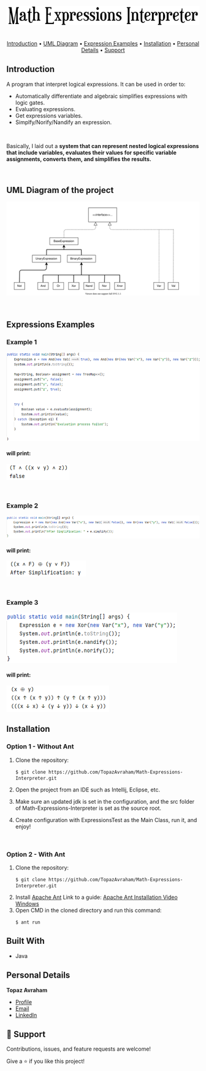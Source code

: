 <h4 align="center">

![](Images/1.png)

</h4>

<p align="center">
<br />
  <a href="#Introduction">Introduction</a> •
  <a href="#UML">UML Diagram</a> •
  <a href="#Expression Examples">Expression Examples</a> •
  <a href="#Installation">Installation</a> •
  <a href="#Personal Details">Personal Details</a> •
  <a href="#Support">Support</a> 

</p>

## Introduction

<p align="left">

A program that interpret logical expressions. 
It can be used in order to:

* Automatically differentiate and algebraic simplifies expressions with logic gates.
* Evaluating expressions.
* Get expressions variables.
* Simplfy/Norify/Nandify an expression.
  
<br />

Basically, I laid out a **system that can represent nested logical expressions
that include variables, evaluates their values
for specific variable assignments, converts them, and simplifies the results.**

</p>
<br />


## UML Diagram of the project

<p align="center">

![](Images/uml.svg)

</p>

<br />


## Expressions Examples

### Example 1

<p align="left">

![](Images/5.png)
</p>

#### will print:
<p align="left">

  ![](Images/12.png)
</p>

<br />

### Example 2

<p align="left">

![](Images/7.png)
</p>

#### will print:

<p align="left">

![](Images/15.png)

</p>

<br />

### Example 3

<p align="left">

![](Images/9.png)
</p>

#### will print:

<p align="left">

![](Images/8.png)

</p>


## Installation
### Option 1 - Without Ant
1. Clone the repository:
    ```
    $ git clone https://github.com/TopazAvraham/Math-Expressions-Interpreter.git
    ```

2. Open the project from an IDE such as Intellij, Eclipse, etc.
3. Make sure an updated jdk is set in the configuration, and the src folder of Math-Expressions-Interpreter is set as the source root.
4. Create configuration with ExpressionsTest as the Main Class, run it, and enjoy!

<br />

### Option 2 - With Ant
1. Clone the repository:
    ```
    $ git clone https://github.com/TopazAvraham/Math-Expressions-Interpreter.git
    ```
2. Install [Apache Ant](https://ant.apache.org/bindownload.cgi) Link to a guide: [Apache Ant Installation Video Windows](https://www.youtube.com/watchv=3eaW81yYIqY&t=353s&ab_channel=xscourse)
4. Open CMD in the cloned directory and run this command:
    ```
    $ ant run
    ```
## Built With

- Java


## Personal Details

**Topaz Avraham**

- [Profile](https://github.com/TopazAvraham?tab=repositories )
- [Email](mailto:topazavraham9@gmail.com?subject=Hi "Hi!")
- [LinkedIn](https://www.linkedin.com/in/topaz-avraham-68b340208/ "Welcome")

## 🤝 Support

Contributions, issues, and feature requests are welcome!

Give a ⭐️ if you like this project!

